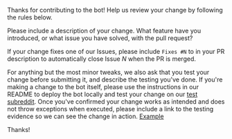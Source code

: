 Thanks for contributing to the bot! Help us review your change by following the rules below.

Please include a description of your change. What feature have you introduced, or what issue you have solved, with the pull request?

If your change fixes one of our Issues, please include `Fixes #N` to in your PR description to automatically close Issue *N* when the PR is merged.

For anything but the most minor tweaks, we also ask that you test your change before submitting it, and describe the testing you've done. If you're making a change to the bot itself, please use the instructions in our README to deploy the bot locally and test your change on our [test subreddit](https://reddit.com/r/memeinvestor_test). Once you've confirmed your change works as intended and does not throw exceptions when executed, please include a link to the testing evidence so we can see the change in action. [Example](https://www.reddit.com/r/memeinvestor_test/comments/936puk/de_niro_is_really_good/)

Thanks!
